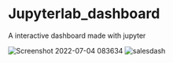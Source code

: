 # Jupyterlab_dashboard
A interactive dashboard made with jupyter 

![Screenshot 2022-07-04 083634](https://user-images.githubusercontent.com/90016992/177126720-07c5be33-c8de-401a-ab16-c82f1ca20cb9.png)
![salesdash](https://user-images.githubusercontent.com/90016992/177126674-e1128de0-7eee-4fcf-bf23-f08c86a6bab7.png)
